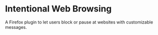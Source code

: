 # Intentional Web Browsing

A Firefox plugin to let users block or pause at websites with customizable messages. 